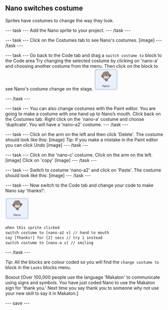 ## Nano switches costume

Sprites have costumes to change the way they look.

--- task ---
Add the Nano sprite to your project.
--- /task ---

--- task ---
Click on the Costumes tab to see Nano's costumes. 
[image]
--- /task ---

--- task ---
Go back to the Code tab and drag a `switch costume to` block to the Code area
Try changing the selected costume by clicking on 'nano-a' and choosing another costume from the menu. Then click on the block to see Nano's costume change on the stage.
![image of the Nano sprite](images/nano-sprite.png)

--- /task ---

--- task ---
You can also change costumes with the Paint editor. You are going to make a costume with one hand up to Nano’s mouth. Click back on the Costumes tab.
Right click on the 'nano-a' costume and choose 'duplicate'. You will have a 'nano-a2' costume.
--- /task ---

--- task ---
Click on the arm on the left and then click 'Delete'. The costume should look like this:
[image]
*Tip*: If you make a mistake in the Paint editor you can click Undo [image] 
--- /task ---

--- task ---
Click on the 'nano-c' costume. 
Click on the arm on the left.
[image]
Click on 'copy'
[Image]
--- /task ---

--- task ---
Switch to costume 'nano-a2' and click on 'Paste'. 
The costume should look like this:
[image]
--- /task ---

--- task ---
Now switch to the Code tab and change your code to make Nano say 'thanks!':

![image of the Nano sprite](images/nano-sprite.png)

```blocks3
when this sprite clicked
switch costume to [nano-a2 v] // hand to mouth
say [Thanks!] for [2] secs // try 1 instead 
switch costume to [nano-a v] // smiling
```
--- /task ---

*Tip*: All the blocks are colour coded so you will find the `change costume to` block in the `Looks` blocks menu.

Boxout 
[Over 100,000 people use the language 'Makaton' to communicate using signs and symbols. You have just coded Nano to use the Makaton sign for 'thank you.' Next time you say thank you to someone why not use your new skill to say it in Makaton.]

--- save ---
